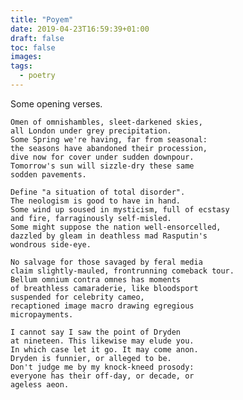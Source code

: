 ```yaml
---
title: "Poyem"
date: 2019-04-23T16:59:39+01:00
draft: false
toc: false
images:
tags: 
  - poetry
---
```

Some opening verses.

    Omen of omnishambles, sleet-darkened skies,
    all London under grey precipitation.
    Some Spring we're having, far from seasonal:
    the seasons have abandoned their procession,
    dive now for cover under sudden downpour.
    Tomorrow's sun will sizzle-dry these same
    sodden pavements.

    Define "a situation of total disorder".
    The neologism is good to have in hand.
    Some wind up soused in mysticism, full of ecstasy
    and fire, farraginously self-misled.
    Some might suppose the nation well-ensorcelled,
    dazzled by gleam in deathless mad Rasputin's
    wondrous side-eye.

    No salvage for those savaged by feral media
    claim slightly-mauled, frontrunning comeback tour.
    Bellum omnium contra omnes has moments
    of breathless camaraderie, like bloodsport
    suspended for celebrity cameo,
    recaptioned image macro drawing egregious
    micropayments.

    I cannot say I saw the point of Dryden
    at nineteen. This likewise may elude you.
    In which case let it go. It may come anon.
    Dryden is funnier, or alleged to be.
    Don't judge me by my knock-kneed prosody:
    everyone has their off-day, or decade, or
    ageless aeon.

